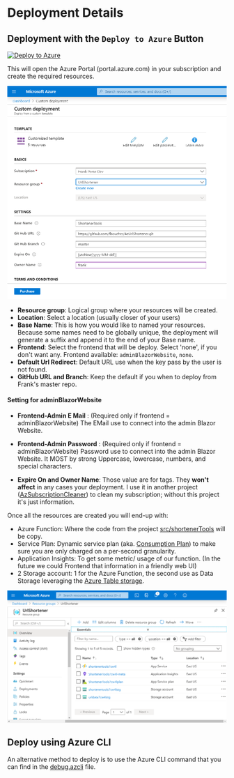 # Deployment Details

## Deployment with the `Deploy to Azure` Button

[![Deploy to Azure](https://aka.ms/deploytoazurebutton)](https://portal.azure.com/?WT.mc_id=urlshortener-github-frbouche#create/Microsoft.Template/uri/https%3A%2F%2Fraw.githubusercontent.com%2FFBoucher%2FAzUrlShortener%2Fmaster%2Fdeployment%2FazureDeploy.json)

This will open the Azure Portal (portal.azure.com) in your subscription and create the required resources.

![createARM][createARM]

- **Resource group**: Logical group where your resources will be created.
- **Location**: Select a location (usually closer of your users)
- **Base Name**: This is how you would like to named your resources. Because some names need to be globally unique, the deployment will generate a suffix and append it to the end of your Base name.
- **Frontend**: Select the frontend that will be deploy. Select 'none', if you don't want any. Frontend available: `adminBlazorWebsite`, `none`. 
- **Default Url Redirect**: Default URL use when the key pass by the user is not found.
- **GitHub URL and Branch**: Keep the default if you when to deploy from Frank's master repo. 

#### Setting for adminBlazorWebsite

- **Frontend-Admin E Mail** : (Required only if frontend = adminBlazorWebsite) The EMail use to connect into the admin Blazor Website.
- **Frontend-Admin Password** : (Required only if frontend = adminBlazorWebsite) Password use to connect into the admin Blazor Website. It MOST by strong Uppercase, lowercase, numbers, and special characters.


- **Expire On and Owner Name**: Those value are for tags. They **won't affect** in any cases your deployment. I use it in another project ([AzSubscriptionCleaner](https://github.com/FBoucher/AzSubscriptionCleaner)) to clean my subscription; without this project it's just information.

Once all the resources are created you will end-up with: 

- Azure Function: Where the code from the project [src/shortenerTools](src/shortenerTools) will be copy.
- Service Plan: Dynamic service plan (aka. [Consumption Plan](https://azure.microsoft.com/en-us/pricing/details/functions/?WT.mc_id=azurlshortener-github-frbouche)) to make sure you are only charged on a per-second granularity.
- Application Insights: To get some metric/ usage of our function. (In the future we could Frontend that information in a friendly web UI)
- 2 Storage account: 1 for the Azure Function, the second use as Data Storage leveraging the [Azure Table storage](https://azure.microsoft.com/en-us/services/storage/tables/?WT.mc_id=azurlshortener-github-frbouche).

![ArmResult][ArmResult]


## Deploy using Azure CLI

An alternative method to deploy is to use the Azure CLI command that you can find in the [debug.azcli](deployment/debug.azcli) file.


[createARM]: medias/createARM.png
[ArmResult]: medias/ArmResult.png